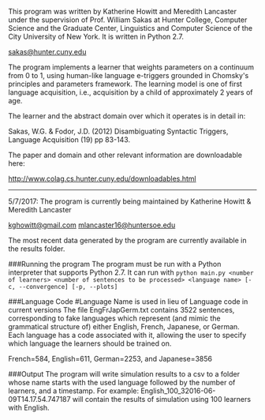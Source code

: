 This program was written by Katherine Howitt and Meredith Lancaster under the supervision of Prof. William Sakas
at Hunter College, Computer Science and the Graduate Center, Linguistics and Computer Science of the City University
of New York. It is written in Python 2.7.

sakas@hunter.cuny.edu

The program implements a learner that weights parameters on a continuum from 0 to 1, using human-like language e-triggers grounded in Chomsky's principles
and parameters framework. The learning model is one of first language acquisition, i.e., acquisition by a child of approximately 2 years of age.

The learner and the abstract domain over which it operates is in detail in:

Sakas, W.G. & Fodor, J.D. (2012) Disambiguating Syntactic Triggers, Language Acquisition (19) pp 83-143.

The paper and domain and other relevant information are downloadable here:

http://www.colag.cs.hunter.cuny.edu/downloadables.html

-----

5/7/2017: The program is currently being maintained by Katherine Howitt & Meredith Lancaster

kghowitt@gmail.com
mlancaster16@huntersoe.edu

The most recent data generated by the program are currently available in the results folder.

###Running the program
The program must be run with a Python interpreter that supports Python 2.7. It can run with
`python main.py <number of learners> <number of sentences to be processed> <language name> [-c, --convergence] [-p, --plots]`

###Language Code #Language Name is used in lieu of Language code in current versions
The file EngFrJapGerm.txt contains 3522 sentences, corresponding to fake languages which represent (and mimic the grammatical structure of) either English, French, Japanese, or German. Each language has a code associated with it, allowing the user to specify which language the learners should be trained on.

French=584, English=611, German=2253, and Japanese=3856

###Output
The program will write simulation results to a csv to a folder whose name starts with the used language followed by the number of learners, and a timestamp. For example:
English_100_32016-06-09T14.17.54.747187 will contain the results of simulation using 100 learners with English.
